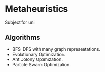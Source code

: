 # Metaheuristics
Subject for uni

## Algorithms
- BFS, DFS with many graph representations.
- Evolutionary Optimization.
- Ant Colony Optimization.
- Particle Swarm Optimization.
